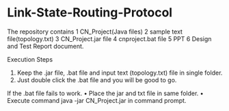 # Link-State-Routing-Protocol
The repository contains 
1 CN_Project(Java files)
2 sample text file(topology.txt) 
3 CN_Project.jar file
4 cnproject.bat file
5 PPT 
6 Design and Test Report document.


Execution Steps
1.	Keep the .jar file, .bat file and input text (topology.txt) file in single folder.
2.	Just double click the .bat file and you will be good to go.

If the .bat file fails to work.
•	Place the jar and txt file in same folder.
•	Execute command java -jar CN_Project.jar in command prompt.
